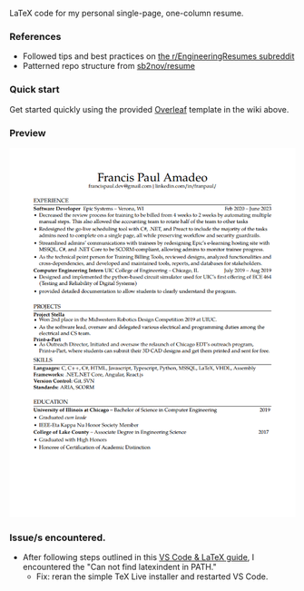 LaTeX code for my personal single-page, one-column resume.

### References

- Followed tips and best practices on [the r/EngineeringResumes subreddit](https://www.reddit.com/r/EngineeringResumes/wiki/index/)
- Patterned repo structure from [sb2nov/resume](https://github.com/sb2nov/resume/)

### Quick start

Get started quickly using the provided [Overleaf](https://www.overleaf.com/project/65a471c32f9ee1db3a96cc75) template in the wiki above.

### Preview

![Resume Screenshot](/resume_preview.png)

### Issue/s encountered.

- After following steps outlined in this [VS Code & LaTeX guide](https://mathjiajia.github.io/vscode-and-latex/), I encountered the "Can not find latexindent in PATH."
  - Fix: reran the simple TeX Live installer and restarted VS Code.
